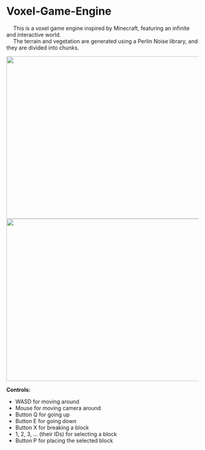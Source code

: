 # Voxel-Game-Engine

&emsp; This is a voxel game engine inspired by Minecraft, featuring an infinite and interactive world. <br/>
&emsp; The terrain and vegetation are generated using a Perlin Noise library, and they are divided into chunks. <br/>

<p align = "center">
  <img width="505" height="425" src="https://github.com/Razvan48/Voxel-Game-Engine/blob/main/Demo/VoxelCraftDemo0.gif">
  <img width="505" height="425" src="https://github.com/Razvan48/Voxel-Game-Engine/blob/main/Demo/VoxelCraftDemo1.gif">
</p>

**Controls:** <br/>
- WASD for moving around <br/>
- Mouse for moving camera around <br/>
- Button Q for going up <br/>
- Button E for going down <br/>
- Button X for breaking a block <br/>
- 1, 2, 3, ... (their IDs) for selecting a block <br/>
- Button P for placing the selected block <br/>




